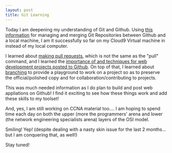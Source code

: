 ```yaml
---
layout: post
title: Git Learning
---
```


Today I am deepening my understanding of Git and Github. Using [this information](https://github.com/learn-co-students/git-remote-code-along-v-000) for managing and merging Git Repositories between Github and 
a local machine, I am it successfully so far on my Cloud9 Virtual machine in instead of my local computer.

I learned about [making pull requests](https://github.com/learn-co-curriculum/github-pull-request-basics), which is not the same as the "pull" command, and I learned the [importance of and techniques for web development projects posted to Github](https://learn.co/lessons/careers-online-presence-github). On top of that, I learned about [branching](https://github.com/learn-co-curriculum/git-collaboration-readme) to provide a playground to work on a project so as to preserve the official/polished copy and for collaboration/contributing to projects.

This was much needed information as I do plan to build and post web appliations on Github! I find it exciting to see how these things work and 
add these skills to my toolset!

And, yes, I am still working on CCNA material too.... I am hoping to spend time each day on both the upper (more the programmers' arena and 
lower (the network engineering specialists arena) layers of the OSI model.

Smiling! Yep! (despite dealing with a nasty skin issue for the last 2 months... but I am conquering that, as well!)

Stay tuned!
